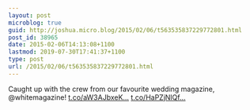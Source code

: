 ```yaml
---
layout: post
microblog: true
guid: http://joshua.micro.blog/2015/02/06/t563535837229772801.html
post_id: 38965
date: 2015-02-06T14:13:08+1100
lastmod: 2019-07-30T17:41:37+1100
type: post
url: /2015/02/06/t563535837229772801.html
---
```

Caught up with the crew from our favourite wedding magazine, @whitemagazine! [t.co/aW3AJbxeK...](http://t.co/aW3AJbxeKE) [t.co/HaPZjNlQf...](http://t.co/HaPZjNlQf8)
